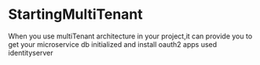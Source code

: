 # StartingMultiTenant
When you use multiTenant architecture in your project,it can provide you to get your microservice db initialized and install oauth2 apps used identityserver
